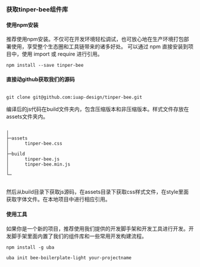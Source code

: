 ### 获取tinper-bee组件库


#### 使用npm安装

推荐使用npm安装。不仅可在开发环境轻松调试，也可放心地在生产环境打包部署使用，享受整个生态圈和工具链带来的诸多好处。
可以通过 npm 直接安装到项目中，使用 import 或 require 进行引用。

```
npm install --save tinper-bee
```


#### 直接动github获取我们的源码

```

git clone git@github.com:iuap-design/tinper-bee.git

```
编译后的js代码在build文件夹内，包含压缩版本和非压缩版本。样式文件存放在assets文件夹内。

```

│
├─assets
│      tinper-bee.css
│
├─build
│      tinper-bee.js
│      tinper-bee.min.js
│
└─


```
然后从build目录下获取js源码，在assets目录下获取css样式文件，在style里面获取字体文件。在本地项目中进行相应引用。

#### 使用工具

如果你是一个新的项目，推荐使用我们提供的开发脚手架和开发工具进行开发。开发脚手架里面内置了我们的组件库和一些常用开发构建流程。

```
npm install -g uba

uba init bee-boilerplate-light your-projectname
```
